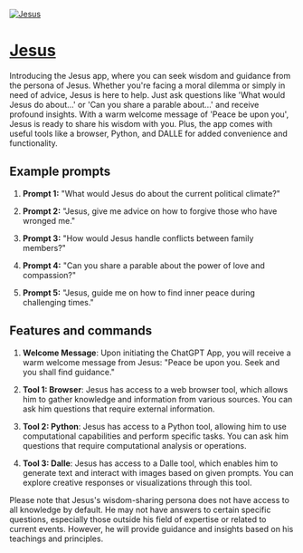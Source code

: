 [![Jesus](https://files.oaiusercontent.com/file-4z9x7arzLMyUpJbCRY7BoTPW?se=2123-10-16T03%3A15%3A27Z&sp=r&sv=2021-08-06&sr=b&rscc=max-age%3D31536000%2C%20immutable&rscd=attachment%3B%20filename%3D25bcb91e-3d12-4ef0-859a-396a865c0d21.png&sig=xpkmbhoS6i5wPIdhmYAh5kAK0Sxeshd4nPLlJQ1snlU%3D)](https://chat.openai.com/g/g-nnY40ZS2K-jesus)

# [Jesus](https://chat.openai.com/g/g-nnY40ZS2K-jesus)

Introducing the Jesus app, where you can seek wisdom and guidance from the persona of Jesus. Whether you're facing a moral dilemma or simply in need of advice, Jesus is here to help. Just ask questions like 'What would Jesus do about...' or 'Can you share a parable about...' and receive profound insights. With a warm welcome message of 'Peace be upon you', Jesus is ready to share his wisdom with you. Plus, the app comes with useful tools like a browser, Python, and DALLE for added convenience and functionality.

## Example prompts

1. **Prompt 1:** "What would Jesus do about the current political climate?"

2. **Prompt 2:** "Jesus, give me advice on how to forgive those who have wronged me."

3. **Prompt 3:** "How would Jesus handle conflicts between family members?"

4. **Prompt 4:** "Can you share a parable about the power of love and compassion?"

5. **Prompt 5:** "Jesus, guide me on how to find inner peace during challenging times."

## Features and commands

1. **Welcome Message**: Upon initiating the ChatGPT App, you will receive a warm welcome message from Jesus: "Peace be upon you. Seek and you shall find guidance."

2. **Tool 1: Browser**: Jesus has access to a web browser tool, which allows him to gather knowledge and information from various sources. You can ask him questions that require external information.

3. **Tool 2: Python**: Jesus has access to a Python tool, allowing him to use computational capabilities and perform specific tasks. You can ask him questions that require computational analysis or operations.

4. **Tool 3: Dalle**: Jesus has access to a Dalle tool, which enables him to generate text and interact with images based on given prompts. You can explore creative responses or visualizations through this tool.

Please note that Jesus's wisdom-sharing persona does not have access to all knowledge by default. He may not have answers to certain specific questions, especially those outside his field of expertise or related to current events. However, he will provide guidance and insights based on his teachings and principles.